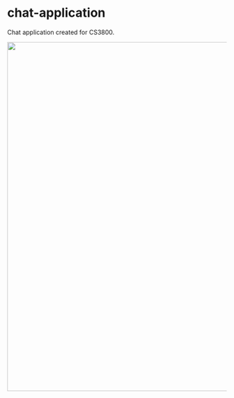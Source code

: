 # chat-application
Chat application created for CS3800.

<img src="https://github.com/nipplelion/chat-application/blob/main/chatterbox.gif" width="800"/>
